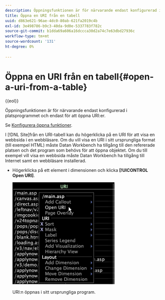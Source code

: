 ```yaml
---
description: Öppningsfunktionen är för närvarande endast konfigurerad i platsprogrammet och endast för att öppna URI:er.
title: Öppna en URI från en tabell
uuid: d863e621-96ae-4dc0-80ab-621fa2019c4b
exl-id: 3e498786-b9c3-40da-9d0e-5337783f782c
source-git-commit: b1dda69a606a16dccca30d2a74c7e63dbd27936c
workflow-type: tm+mt
source-wordcount: '131'
ht-degree: 0%

---
```


# Öppna en URI från en tabell{#open-a-uri-from-a-table}

{{eol}}

Öppningsfunktionen är för närvarande endast konfigurerad i platsprogrammet och endast för att öppna URI:er.

Se [Konfigurera öppna funktioner](../../../../home/c-get-started/c-intf-anlys-ftrs/c-config-open-funct.md#concept-854e6dc8bef34e6aa4ccfb7a8929af4d).

I [!DNL Site]från en URI-tabell kan du högerklicka på en URI för att visa en webbsida i en webbläsare. Om du vill visa en URI i sitt ursprungliga format (till exempel HTML) måste Datan Workbench ha tillgång till den refererade platsen och det program som behövs för att öppna objektet. Om du till exempel vill visa en webbsida måste Datan Workbench ha tillgång till Internet samt en webbläsare installerad.

* Högerklicka på ett element i dimensionen och klicka **[!UICONTROL Open URI]**.

   ![](assets/mnu_Table_OpenURI.png)

   URI:n öppnas i sitt ursprungliga program.
